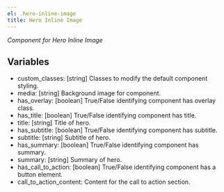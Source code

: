 ```yaml
---
el: .hero-inline-image
title: Hero Inline Image
---
```

_Component for Hero Inline Image_

## Variables
* custom_classes: [string] Classes to modify the default component styling.
* media: [string] Background image for component.
* has_overlay: [boolean] True/False identifying component has overlay class.
* has_title: [boolean] True/False identifying component has title.
* title: [string] Title of hero.
* has_subtitle: [boolean] True/False identifying component has subtitle.
* subtitle: [string] Subtitle of hero.
* has_summary: [boolean] True/False identifying component has summary.
* summary: [string] Summary of hero.
* has_call_to_action: [boolean] True/False identifying component has a button element.
* call_to_action_content: Content for the call to action section.

